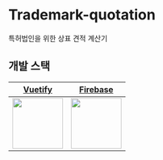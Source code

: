 # Trademark-quotation
특허법인을 위한 상표 견적 계산기



## 개발 스택

|               [Vuetify](https://vuetifyjs.com)               |           [Firebase](https://firebase.google.com)            |
| :----------------------------------------------------------: | :----------------------------------------------------------: |
| <img src="https://cdn.vuetifyjs.com/images/logos/v-alt.svg" width=100/> | <img src="https://www.gstatic.com/mobilesdk/160503_mobilesdk/logo/2x/firebase_96dp.png" width=100/> |